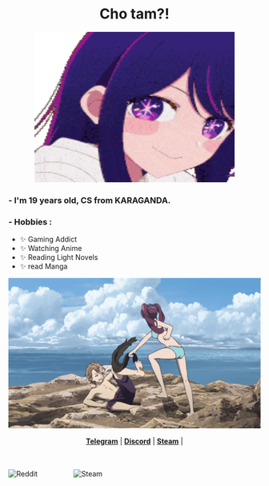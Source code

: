 <h1 align="center">Cho tam?</a>!</h1>
<p align="center">
  <a><img src="aiteehee-ai-hoshino.gif" alt="Banner" width="400" height="300"></a>
</p>


### - I'm 19 years  old, CS from KARAGANDA.

### - Hobbies : 
- ✨ Gaming Addict
- ✨ Watching Anime
- ✨ Reading Light Novels
- ✨ read Manga

<p align="center">
 <a><img src="another-anime.gif" alt="Banner"  width="700" height="300" ></a>
</p>

<p align="center">
  <strong><a href="https://t.me/zhayleubay">Telegram</a></strong> |
  <strong><a href="https://discordapp.com/users/308799588825825293/">Discord</a></strong> |
  <strong><a href=https://steamcommunity.com/id/AdRenaLinPRO/">Steam</a></strong> |
</p>

</br>
</br>
</a>
<a href="https://www.reddit.com/user/X_Ashutosh_X">
  <img align="left" alt=" Reddit" width="130" hight="100" src="https://github.com/Xx-Ashutosh-xX/Xx-Ashutosh-xX/blob/master/assets/icons/reddit.png" />
</a>
<a href="https://steamcommunity.com/id/AdRenaLinPRO/">
  <img align="left" alt="Steam" width="130" hight="100" src="https://github.com/Xx-Ashutosh-xX/Xx-Ashutosh-xX/blob/master/assets/icons/steam.png" />
</a>





















  



